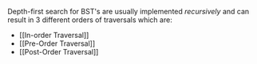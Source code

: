 Depth-first search for BST's are usually implemented *recursively* and can result in $3$ different orders of traversals which are: 
- [[In-order Traversal]]
- [[Pre-Order Traversal]]
- [[Post-Order Traversal]]
